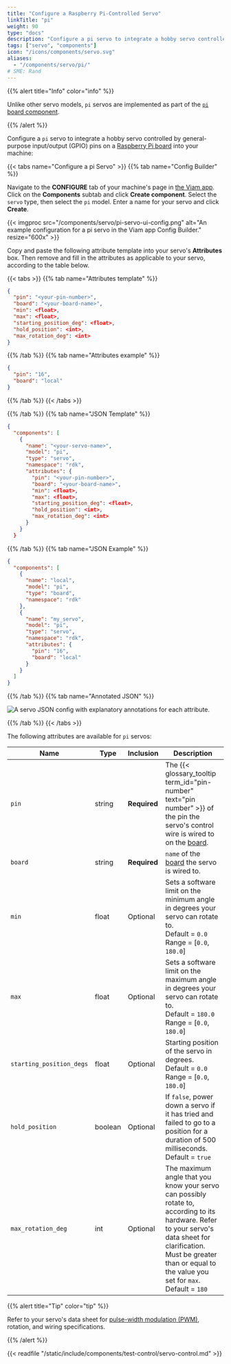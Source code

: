 ```yaml
---
title: "Configure a Raspberry Pi-Controlled Servo"
linkTitle: "pi"
weight: 90
type: "docs"
description: "Configure a pi servo to integrate a hobby servo controlled by GPIO pins on a Raspberry Pi board."
tags: ["servo", "components"]
icon: "/icons/components/servo.svg"
aliases:
  - "/components/servo/pi/"
# SME: Rand
---
```


{{% alert title="Info" color="info" %}}

Unlike other servo models, `pi` servos are implemented as part of the [`pi` board component](https://github.com/viamrobotics/rdk/blob/main/components/board/pi/impl/servo.go).

{{% /alert %}}

Configure a `pi` servo to integrate a hobby servo controlled by general-purpose input/output (GPIO) pins on a [Raspberry Pi board](/components/board/pi/) into your machine:

{{< tabs name="Configure a pi Servo" >}}
{{% tab name="Config Builder" %}}

Navigate to the **CONFIGURE** tab of your machine's page in [the Viam app](https://app.viam.com).
Click on the **Components** subtab and click **Create component**.
Select the `servo` type, then select the `pi` model.
Enter a name for your servo and click **Create**.

{{< imgproc src="/components/servo/pi-servo-ui-config.png" alt="An example configuration for a pi servo in the Viam app Config Builder." resize="600x" >}}

Copy and paste the following attribute template into your servo's **Attributes** box.
Then remove and fill in the attributes as applicable to your servo, according to the table below.

{{< tabs >}}
{{% tab name="Attributes template" %}}

```json {class="line-numbers linkable-line-numbers"}
{
  "pin": "<your-pin-number>",
  "board": "<your-board-name>",
  "min": <float>,
  "max": <float>,
  "starting_position_deg": <float>,
  "hold_position": <int>,
  "max_rotation_deg": <int>
}
```

{{% /tab %}}
{{% tab name="Attributes example" %}}

```json {class="line-numbers linkable-line-numbers"}
{
  "pin": "16",
  "board": "local"
}
```

{{% /tab %}}
{{< /tabs >}}

{{% /tab %}}
{{% tab name="JSON Template" %}}

```json {class="line-numbers linkable-line-numbers"}
{
  "components": [
    {
      "name": "<your-servo-name>",
      "model": "pi",
      "type": "servo",
      "namespace": "rdk",
      "attributes": {
        "pin": "<your-pin-number>",
        "board": "<your-board-name>",
        "min": <float>,
        "max": <float>,
        "starting_position_deg": <float>,
        "hold_position": <int>,
        "max_rotation_deg": <int>
      }
    }
  }
```

{{% /tab %}}
{{% tab name="JSON Example" %}}

```json {class="line-numbers linkable-line-numbers"}
{
  "components": [
    {
      "name": "local",
      "model": "pi",
      "type": "board",
      "namespace": "rdk"
    },
    {
      "name": "my_servo",
      "model": "pi",
      "type": "servo",
      "namespace": "rdk",
      "attributes": {
        "pin": "16",
        "board": "local"
      }
    }
  ]
}
```

{{% /tab %}}
{{% tab name="Annotated JSON" %}}

![A servo JSON config with explanatory annotations for each attribute.](/components/servo/servo-json.png)

{{% /tab %}}
{{< /tabs >}}

The following attributes are available for `pi` servos:

<!-- prettier-ignore -->
| Name | Type | Inclusion | Description |
| ---- | ---- | --------- | ----------- |
| `pin` | string | **Required** | The {{< glossary_tooltip term_id="pin-number" text="pin number" >}} of the pin the servo's control wire is wired to on the [board](/components/board/). |
| `board` | string | **Required** | `name` of the [board](/components/board/) the servo is wired to. |
| `min` | float | Optional | Sets a software limit on the minimum angle in degrees your servo can rotate to. <br> Default = `0.0` <br> Range = [`0.0`, `180.0`] |
| `max` | float | Optional | Sets a software limit on the maximum angle in degrees your servo can rotate to. <br> Default = `180.0` <br> Range = [`0.0`, `180.0`] |
| `starting_position_degs` | float | Optional | Starting position of the servo in degrees. <br> Default = `0.0` <br> Range = [`0.0`, `180.0`] |
| `hold_position` | boolean | Optional | If `false`, power down a servo if it has tried and failed to go to a position for a duration of 500 milliseconds. <br> Default = `true` |
| `max_rotation_deg` | int | Optional | The maximum angle that you know your servo can possibly rotate to, according to its hardware. Refer to your servo's data sheet for clarification. Must be greater than or equal to the value you set for `max`. <br> Default = `180` |

{{% alert title="Tip" color="tip" %}}

Refer to your servo's data sheet for [pulse-width modulation (PWM)](https://docs.arduino.cc/learn/microcontrollers/analog-output), rotation, and wiring specifications.

{{% /alert %}}

{{< readfile "/static/include/components/test-control/servo-control.md" >}}

